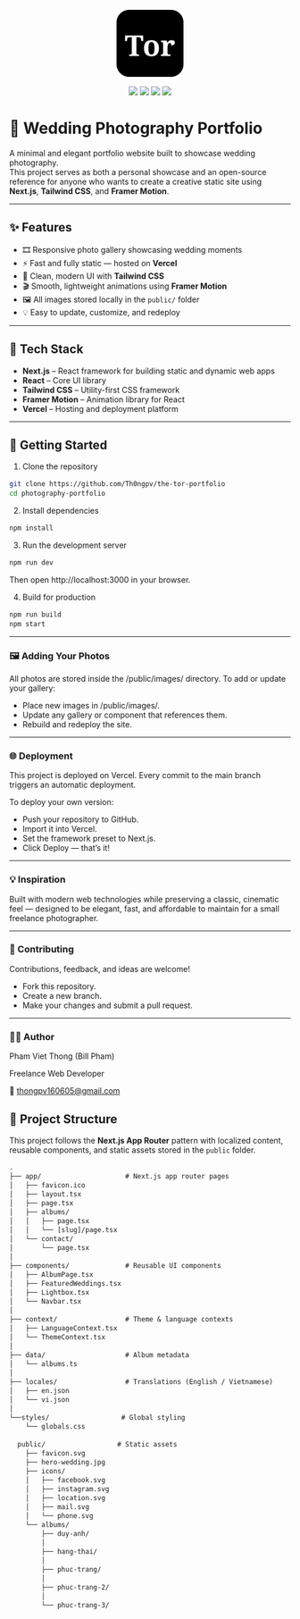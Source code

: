 <p align="center">
   <a href="https://the-tor.vercel.app/"><img src="./public/favicon.svg" alt="Logo" width="120" /></a>
</p>
<p align="center">
  <a href="https://nextjs.org/"><img src="https://img.shields.io/badge/Next.js-black?style=for-the-badge&logo=next.js&logoColor=white" /></a>
  <a href="https://tailwindcss.com/"><img src="https://img.shields.io/badge/Tailwind_CSS-38B2AC?style=for-the-badge&logo=tailwind-css&logoColor=white" /></a>
  <a href="https://framer.com/motion/"><img src="https://img.shields.io/badge/Framer_Motion-EF4444?style=for-the-badge&logo=framer&logoColor=white" /></a>
  <a href="https://vercel.com/"><img src="https://img.shields.io/badge/Deployed_on-Vercel-black?style=for-the-badge&logo=vercel&logoColor=white" /></a>
</p>

# 📸 Wedding Photography Portfolio

A minimal and elegant portfolio website built to showcase wedding photography.  
This project serves as both a personal showcase and an open-source reference for anyone who wants to create a creative static site using **Next.js**, **Tailwind CSS**, and **Framer Motion**.

---

## ✨ Features

- 🎞️ Responsive photo gallery showcasing wedding moments  
- ⚡ Fast and fully static — hosted on **Vercel**  
- 🎨 Clean, modern UI with **Tailwind CSS**  
- 🎬 Smooth, lightweight animations using **Framer Motion**  
- 🖼️ All images stored locally in the `public/` folder  
- 💡 Easy to update, customize, and redeploy  

---

## 🧱 Tech Stack

- **Next.js** – React framework for building static and dynamic web apps  
- **React** – Core UI library  
- **Tailwind CSS** – Utility-first CSS framework  
- **Framer Motion** – Animation library for React  
- **Vercel** – Hosting and deployment platform  

---

## 🚀 Getting Started

1. Clone the repository
```bash
git clone https://github.com/Th0ngpv/the-tor-portfolio
cd photography-portfolio
```
2. Install dependencies
```bash
npm install
```
3. Run the development server
```bash
npm run dev
```
Then open http://localhost:3000 in your browser.

4. Build for production
```bash
npm run build
npm start
```
---

### 🖼️ Adding Your Photos
All photos are stored inside the /public/images/ directory.
To add or update your gallery:

- Place new images in /public/images/.
- Update any gallery or component that references them.
- Rebuild and redeploy the site.

---

### 🌐 Deployment
This project is deployed on Vercel.
Every commit to the main branch triggers an automatic deployment.

To deploy your own version:

- Push your repository to GitHub.
- Import it into Vercel.
- Set the framework preset to Next.js.
- Click Deploy — that’s it!

---

### 💡 Inspiration
Built with modern web technologies while preserving a classic, cinematic feel — designed to be elegant, fast, and affordable to maintain for a small freelance photographer.

---

### 🤝 Contributing
Contributions, feedback, and ideas are welcome!

- Fork this repository.
- Create a new branch.
- Make your changes and submit a pull request.

---

### 🧑‍💻 Author
Pham Viet Thong (Bill Pham)

Freelance Web Developer

📧 thongpv160605@gmail.com

## 📁 Project Structure

This project follows the **Next.js App Router** pattern with localized content, reusable components, and static assets stored in the `public` folder.

```plaintext
.
├── app/                     # Next.js app router pages
│   ├── favicon.ico
│   ├── layout.tsx
│   ├── page.tsx
│   ├── albums/
│   │   ├── page.tsx
│   │   └── [slug]/page.tsx
│   └── contact/
│       └── page.tsx
│
├── components/              # Reusable UI components
│   ├── AlbumPage.tsx
│   ├── FeaturedWeddings.tsx
│   ├── Lightbox.tsx
│   └── Navbar.tsx
│
├── context/                 # Theme & language contexts
│   ├── LanguageContext.tsx
│   └── ThemeContext.tsx
│
├── data/                    # Album metadata
│   └── albums.ts
│
├── locales/                 # Translations (English / Vietnamese)
│   ├── en.json
│   └── vi.json
│
└──styles/                  # Global styling
    └── globals.css

  public/                  # Static assets
    ├── favicon.svg
    ├── hero-wedding.jpg
    ├── icons/
    │   ├── facebook.svg
    │   ├── instagram.svg
    │   ├── location.svg
    │   ├── mail.svg
    │   └── phone.svg
    └── albums/
        ├── duy-anh/
        │   
        ├── hang-thai/
        │   
        ├── phuc-trang/
        │   
        ├── phuc-trang-2/
        │   
        └── phuc-trang-3/
            
```
